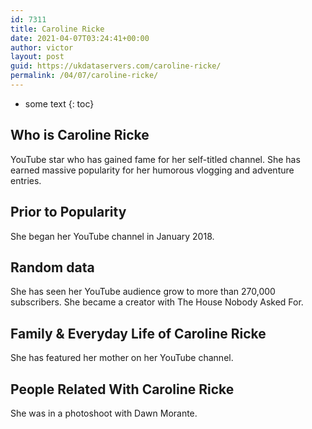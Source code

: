 ```yaml
---
id: 7311
title: Caroline Ricke
date: 2021-04-07T03:24:41+00:00
author: victor
layout: post
guid: https://ukdataservers.com/caroline-ricke/
permalink: /04/07/caroline-ricke/
---
```


* some text
{: toc}


## Who is Caroline Ricke



YouTube star who has gained fame for her self-titled channel. She has earned massive popularity for her humorous vlogging and adventure entries. 

                
                
                
## Prior to Popularity



She began her YouTube channel in January 2018. 

                
                
                
## Random data



She has seen her YouTube audience grow to more than 270,000 subscribers. She became a creator with The House Nobody Asked For.

                
                
                
## Family & Everyday Life of Caroline Ricke



She has featured her mother on her YouTube channel. 

                
                
                
## People Related With Caroline Ricke



She was in a photoshoot with Dawn Morante.

                
              
            
          
          
          